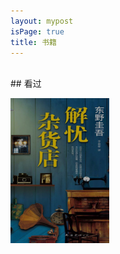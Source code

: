 ```yaml
---
layout: mypost
isPage: true
title: 书籍
---
```

<br/>
## 看过

[![解忧杂货店](image/books-jieyou.jpg "解忧杂货店")](https://bookset.me/3018.html)

